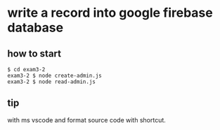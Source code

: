 # write a record into google firebase database

## how to start

```
$ cd exam3-2
exam3-2 $ node create-admin.js
exam3-2 $ node read-admin.js
```

## tip

with ms vscode and format source code with shortcut.
